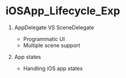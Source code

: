 # iOSApp_Lifecycle_Exp

1. AppDelegate VS SceneDelegate
    - Programmatic UI
    - Multiple scene support
    
2. App states
    - Handling iOS app states



